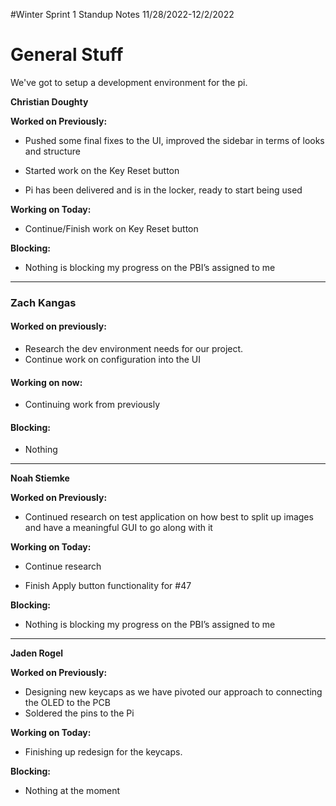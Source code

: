 #Winter Sprint 1
Standup Notes 11/28/2022-12/2/2022

# General Stuff

We've got to setup a development environment for the pi.
 
**Christian Doughty**

**Worked on Previously:**  

- Pushed some final fixes to the UI, improved the sidebar in terms of looks and structure 

- Started work on the Key Reset button 

- Pi has been delivered and is in the locker, ready to start being used 

**Working on Today:** 

- Continue/Finish work on Key Reset button 

**Blocking:** 

- Nothing is blocking my progress on the PBI’s assigned to me 

---------------------
### Zach Kangas

#### Worked on previously:
- Research the dev environment needs for our project.
- Continue work on configuration into the UI

#### Working on now:
- Continuing work from previously

#### Blocking:
- Nothing

---------------------
**Noah Stiemke**

**Worked on Previously:**  

- Continued research on test application on how best to split up images and have a meaningful GUI to go along with it

**Working on Today:** 

- Continue research

- Finish Apply button functionality for #47

**Blocking:** 

- Nothing is blocking my progress on the PBI’s assigned to me 

---------------------
**Jaden Rogel**

**Worked on Previously:**  
- Designing new keycaps as we have pivoted our approach to connecting the OLED to the PCB
- Soldered the pins to the Pi

**Working on Today:** 
- Finishing up redesign for the keycaps.

**Blocking:** 

- Nothing at the moment 